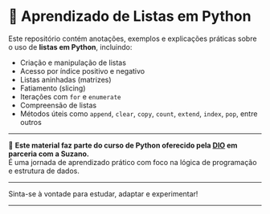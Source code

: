 # 📘 Aprendizado de Listas em Python

Este repositório contém anotações, exemplos e explicações práticas sobre o uso de **listas em Python**, incluindo:

- Criação e manipulação de listas
- Acesso por índice positivo e negativo
- Listas aninhadas (matrizes)
- Fatiamento (slicing)
- Iterações com `for` e `enumerate`
- Compreensão de listas
- Métodos úteis como `append`, `clear`, `copy`, `count`, `extend`, `index`, `pop`, entre outros

---

🧠 **Este material faz parte do curso de Python oferecido pela [DIO](https://web.dio.me/track/suzano-python-develope/) em parceria com a Suzano.**  
É uma jornada de aprendizado prático com foco na lógica de programação e estrutura de dados.

---


Sinta-se à vontade para estudar, adaptar e experimentar!

---
